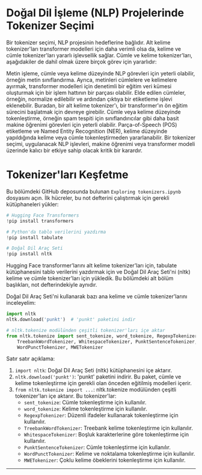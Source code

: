 # Doğal Dil İşleme (NLP) Projelerinde Tokenizer Seçimi

Bir tokenizer seçimi, NLP projesinin hedeflerine bağlıdır. Alt kelime tokenizer'ları transformer modelleri için daha verimli olsa da, kelime ve cümle tokenizer'ları yararlı işlevsellik sağlar. Cümle ve kelime tokenizer'ları, aşağıdakiler de dahil olmak üzere birçok görev için yararlıdır:

Metin işleme, cümle veya kelime düzeyinde NLP görevleri için yeterli olabilir, örneğin metin sınıflandırma. Ayrıca, metinleri cümlelere ve kelimelere ayırmak, transformer modelleri için denetimli bir eğitim veri kümesi oluşturmak için bir işlem hattının bir parçası olabilir. Elde edilen cümleler, örneğin, normalize edilebilir ve ardından çıktıya bir etiketleme işlevi eklenebilir. Buradan, bir alt kelime tokenizer'ı, bir transformer'ın ön eğitim sürecini başlatmak için devreye girebilir. Cümle veya kelime düzeyinde tokenleştirme, örneğin spam tespiti için sınıflandırıcılar gibi daha basit makine öğrenimi görevleri için yeterli olabilir. Parça-of-Speech (POS) etiketleme ve Named Entity Recognition (NER), kelime düzeyinde yapıldığında kelime veya cümle tokenleştirmeden yararlanabilir. Bir tokenizer seçimi, uygulanacak NLP işlevleri, makine öğrenimi veya transformer modeli üzerinde kalıcı bir etkiye sahip olacak kritik bir karardır.

# Tokenizer'ları Keşfetme

Bu bölümdeki GitHub deposunda bulunan `Exploring tokenizers.ipynb` dosyasını açın. İlk hücreler, bu not defterini çalıştırmak için gerekli kütüphaneleri yükler:

```python
# Hugging Face Transformers
!pip install transformers

# Python'da tablo verilerini yazdırma
!pip install tabulate

# Doğal Dil Araç Seti
!pip install nltk
```

Hugging Face transformer'larını alt kelime tokenizer'ları için, tabulate kütüphanesini tablo verilerini yazdırmak için ve Doğal Dil Araç Seti'ni (nltk) kelime ve cümle tokenizer'ları için yükledik. Bu bölümdeki alt bölüm başlıkları, not defterindekiyle aynıdır.

 Doğal Dil Araç Seti'ni kullanarak bazı ana kelime ve cümle tokenizer'larını inceleyelim:

```python
import nltk
nltk.download('punkt')  # 'punkt' paketini indir

# nltk.tokenize modülünden çeşitli tokenizer'ları içe aktar
from nltk.tokenize import sent_tokenize, word_tokenize, RegexpTokenizer, \
    TreebankWordTokenizer, WhitespaceTokenizer, PunktSentenceTokenizer, \
    WordPunctTokenizer, MWETokenizer
```

Satır satır açıklama:

1. `import nltk`: Doğal Dil Araç Seti (nltk) kütüphanesini içe aktarır.
2. `nltk.download('punkt')`: 'punkt' paketini indirir. Bu paket, cümle ve kelime tokenleştirme için gerekli olan önceden eğitilmiş modelleri içerir.
3. `from nltk.tokenize import ...`: nltk.tokenize modülünden çeşitli tokenizer'ları içe aktarır. Bu tokenizer'lar:
   - `sent_tokenize`: Cümle tokenleştirme için kullanılır.
   - `word_tokenize`: Kelime tokenleştirme için kullanılır.
   - `RegexpTokenizer`: Düzenli ifadeler kullanarak tokenleştirme için kullanılır.
   - `TreebankWordTokenizer`: Treebank kelime tokenleştirme için kullanılır.
   - `WhitespaceTokenizer`: Boşluk karakterlerine göre tokenleştirme için kullanılır.
   - `PunktSentenceTokenizer`: Cümle tokenleştirme için kullanılır.
   - `WordPunctTokenizer`: Kelime ve noktalama tokenleştirme için kullanılır.
   - `MWETokenizer`: Çoklu kelime öbeklerini tokenleştirme için kullanılır.

---

